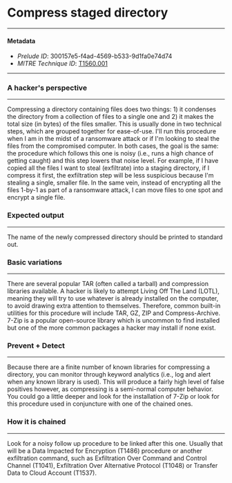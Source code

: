 
# Compress staged directory

---

#### Metadata

- *Prelude ID*: 300157e5-f4ad-4569-b533-9d1fa0e74d74
- *MITRE Technique ID*: [T1560.001](https://attack.mitre.org/techniques/T1560/001/)

---

### A hacker's perspective

---

Compressing a directory containing files does two things: 1) it condenses the directory from a collection of files to a single one and 2) it makes the total size (in bytes) of the files smaller. This is usually done in two technical steps, which are grouped together for ease-of-use. I'll run this procedure when I am in the midst of a ransomware attack or if I'm looking to steal the files from the compromised computer. In both cases, the goal is the same: the procedure which follows this one is noisy (i.e., runs a high chance of getting caught) and this step lowers that noise level. For example, if I have copied all the files I want to steal (exfiltrate) into a staging directory, if I compress it first, the exfiltration step will be less suspicious because I'm stealing a single, smaller file. In the same vein, instead of encrypting all the files 1-by-1 as part of a ransomware attack, I can move files to one spot and encrypt a single file. 

### Expected output

---

The name of the newly compressed directory should be printed to standard out. 

### Basic variations

---

There are several popular TAR (often called a tarball) and compression libraries available. A hacker is likely to attempt Living Off The Land (LOTL), meaning they will try to use whatever is already installed on the computer, to avoid drawing extra attention to themselves. Therefore, common built-in utilities for this procedure will include TAR, GZ, ZIP and Compress-Archive. 7-Zip is a popular open-source library which is uncommon to find installed but one of the more common packages a hacker may install if none exist. 

### Prevent + Detect

---

Because there are a finite number of known libraries for compressing a directory, you can monitor through keyword analytics (i.e., log and alert when any known library is used). This will produce a fairly high level of false positives however, as compressing is a semi-normal computer behavior. You could go a little deeper and look for the installation of 7-Zip or look for this procedure used in conjuncture with one of the chained ones. 

### How it is chained

---

Look for a noisy follow up procedure to be linked after this one. Usually that will be a Data Impacted for Encryption (T1486) procedure or another exfiltration command, such as Exfiltration Over Command and Control Channel (T1041), Exfiltration Over Alternative Protocol (T1048) or Transfer Data to Cloud Account (T1537). 
